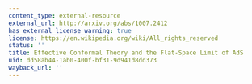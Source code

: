 ```yaml
---
content_type: external-resource
external_url: http://arxiv.org/abs/1007.2412
has_external_license_warning: true
license: https://en.wikipedia.org/wiki/All_rights_reserved
status: ''
title: Effective Conformal Theory and the Flat-Space Limit of AdS
uid: dd58ab44-1ab0-400f-bf31-9d941d8dd373
wayback_url: ''
---
```

